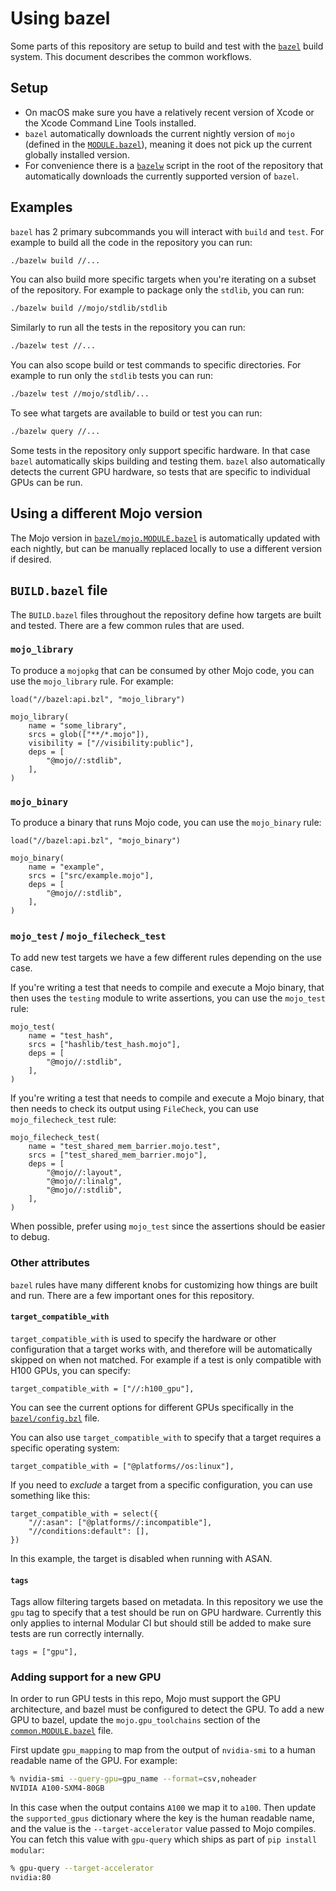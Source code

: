 # Using bazel

Some parts of this repository are setup to build and test with the
[`bazel`](https://bazel.build) build system. This document describes the
common workflows.

## Setup

- On macOS make sure you have a relatively recent version of Xcode or
  the Xcode Command Line Tools installed.
- `bazel` automatically downloads the current nightly version of `mojo`
  (defined in the
  [`MODULE.bazel`](https://github.com/modular/modular/blob/main/MODULE.bazel)),
  meaning it does not pick up the current globally installed version.
- For convenience there is a
  [`bazelw`](https://github.com/modular/modular/blob/main/bazelw) script
  in the root of the repository that automatically downloads the
  currently supported version of `bazel`.

## Examples

`bazel` has 2 primary subcommands you will interact with `build` and
`test`. For example to build all the code in the repository you can run:

```sh
./bazelw build //...
```

You can also build more specific targets when you're iterating on a
subset of the repository. For example to package only the `stdlib`, you
can run:

```sh
./bazelw build //mojo/stdlib/stdlib
```

Similarly to run all the tests in the repository you can run:

```sh
./bazelw test //...
```

You can also scope build or test commands to specific directories. For
example to run only the `stdlib` tests you can run:

```sh
./bazelw test //mojo/stdlib/...
```

To see what targets are available to build or test you can run:

```sh
./bazelw query //...
```

Some tests in the repository only support specific hardware. In that
case `bazel` automatically skips building and testing them. `bazel` also
automatically detects the current GPU hardware, so tests that are
specific to individual GPUs can be run.

## Using a different Mojo version

The Mojo version in
[`bazel/mojo.MODULE.bazel`](https://github.com/modular/modular/blob/main/bazel/mojo.MODULE.bazel)
is automatically updated with each nightly, but can be manually replaced
locally to use a different version if desired.

## `BUILD.bazel` file

The `BUILD.bazel` files throughout the repository define how targets are
built and tested. There are a few common rules that are used.

### `mojo_library`

To produce a `mojopkg` that can be consumed by other Mojo code, you can
use the `mojo_library` rule. For example:

```bzl
load("//bazel:api.bzl", "mojo_library")

mojo_library(
    name = "some_library",
    srcs = glob(["**/*.mojo"]),
    visibility = ["//visibility:public"],
    deps = [
        "@mojo//:stdlib",
    ],
)
```

### `mojo_binary`

To produce a binary that runs Mojo code, you can use the `mojo_binary`
rule:

```bzl
load("//bazel:api.bzl", "mojo_binary")

mojo_binary(
    name = "example",
    srcs = ["src/example.mojo"],
    deps = [
        "@mojo//:stdlib",
    ],
)
```

### `mojo_test` / `mojo_filecheck_test`

To add new test targets we have a few different rules depending on the
use case.

If you're writing a test that needs to compile and execute a Mojo
binary, that then uses the `testing` module to write assertions, you can
use the `mojo_test` rule:

```bzl
mojo_test(
    name = "test_hash",
    srcs = ["hashlib/test_hash.mojo"],
    deps = [
        "@mojo//:stdlib",
    ],
)
```

If you're writing a test that needs to compile and execute a Mojo
binary, that then needs to check its output using `FileCheck`, you can
use `mojo_filecheck_test` rule:

```bzl
mojo_filecheck_test(
    name = "test_shared_mem_barrier.mojo.test",
    srcs = ["test_shared_mem_barrier.mojo"],
    deps = [
        "@mojo//:layout",
        "@mojo//:linalg",
        "@mojo//:stdlib",
    ],
)
```

When possible, prefer using `mojo_test` since the assertions should be
easier to debug.

### Other attributes

`bazel` rules have many different knobs for customizing how things are
built and run. There are a few important ones for this repository.

#### `target_compatible_with`

`target_compatible_with` is used to specify the hardware or other
configuration that a target works with, and therefore will be
automatically skipped on when not matched. For example if a test is only
compatible with H100 GPUs, you can specify:

```bzl
target_compatible_with = ["//:h100_gpu"],
```

You can see the current options for different GPUs specifically in the
[`bazel/config.bzl`](https://github.com/modular/modular/blob/main/bazel/config.bzl)
file.

You can also use `target_compatible_with` to specify that a target
requires a specific operating system:

```bzl
target_compatible_with = ["@platforms//os:linux"],
```

If you need to _exclude_ a target from a specific configuration, you can
use something like this:

```bzl
target_compatible_with = select({
    "//:asan": ["@platforms//:incompatible"],
    "//conditions:default": [],
})
```

In this example, the target is disabled when running with ASAN.

#### `tags`

Tags allow filtering targets based on metadata. In this repository we
use the `gpu` tag to specify that a test should be run on GPU hardware.
Currently this only applies to internal Modular CI but should still be
added to make sure tests are run correctly internally.

```bzl
tags = ["gpu"],
```

### Adding support for a new GPU

In order to run GPU tests in this repo, Mojo must support the GPU
architecture, and bazel must be configured to detect the GPU. To add a
new GPU to bazel, update the `mojo.gpu_toolchains` section of the
[`common.MODULE.bazel`](https://github.com/modular/modular/blob/main/bazel/common.MODULE.bazel)
file.

First update `gpu_mapping` to map from the output of `nvidia-smi` to a
human readable name of the GPU. For example:

```sh
% nvidia-smi --query-gpu=gpu_name --format=csv,noheader
NVIDIA A100-SXM4-80GB
```

In this case when the output contains `A100` we map it to `a100`. Then
update the `supported_gpus` dictionary where the key is the human
readable name, and the value is the `--target-accelerator` value passed
to Mojo compiles. You can fetch this value with `gpu-query` which ships
as part of `pip install modular`:

```sh
% gpu-query --target-accelerator
nvidia:80
```
